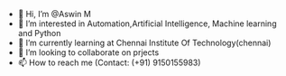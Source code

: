 - 👋 Hi, I’m @Aswin M
- 👀 I’m interested in Automation,Artificial Intelligence, Machine learning and Python
- 🌱 I’m currently learning at Chennai Institute Of Technology(chennai)
- 💞️ I’m looking to collaborate on prjects
- 📫 How to reach me (Contact: (+91) 9150155983)

<!---
Aswin-M-The-Coder/Aswin-M-The-Coder is a ✨ special ✨ repository because its `README.md` (this file) appears on your GitHub profile.
You can click the Preview link to take a look at your changes.
--->
